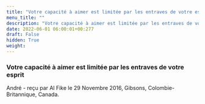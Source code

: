 ```yaml
---
title: "Votre capacité à aimer est limitée par les entraves de votre esprit"
menu_title: ""
description: "Votre capacité à aimer est limitée par les entraves de votre esprit"
date: 2022-06-01 06:00:01+00:277
draft: False
hidden: True
weight:
---
```

### Votre capacité à aimer est limitée par les entraves de votre esprit

André - reçu par Al Fike le 29 Novembre 2016, Gibsons, Colombie-Britannique, Canada.



